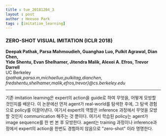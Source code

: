 ```yaml
---
title : tue_20181204_3
layout : post
author : Heesoo Park
tags : [imitation_learning]
---
```


<h3>ZERO-SHOT VISUAL IMITATION (ICLR 2018)</h3>


<p>
<b>Deepak Pathak, Parsa Mahmoudieh, Guanghao Luo, Pulkit Agrawal, Dian Chen,<br/>
Yide Shentu, Evan Shelhamer, Jitendra Malik, Alexei A. Efros, Trevor Darrell</b><Br/>
UC Berkeley<br/>
<em>{pathak,parsa.m,michaelluo,pulkitag,dianchen,<br/>
fredshentu,shelhamer,malik,efros,trevor}@cs.berkeley.edu</em><Br/>





</p>

<hr />
<p>
기존 imitation learning은 expert의 action을 guide로 하여 무엇을, 어떻게 모방할 것인지를 배운다. 이 논문에선 먼저 agent가 real-world를 탐색한 후에, 그 탐색 경험으로 policy를 이끌어낸다. 여기서 expert의 역할은 inference 과정에서 무엇을 모방할 것인지 communication 해주는 것 뿐이다. 여기서 학습된 policy는 agent가 image sequence를 한 번 본 후 모방한다. agent는 training 과정이나 inference과정에서 expert의 action을 한번도 경험하지 않음으로 "zero-shot" 이라 명명한다.
</p>
